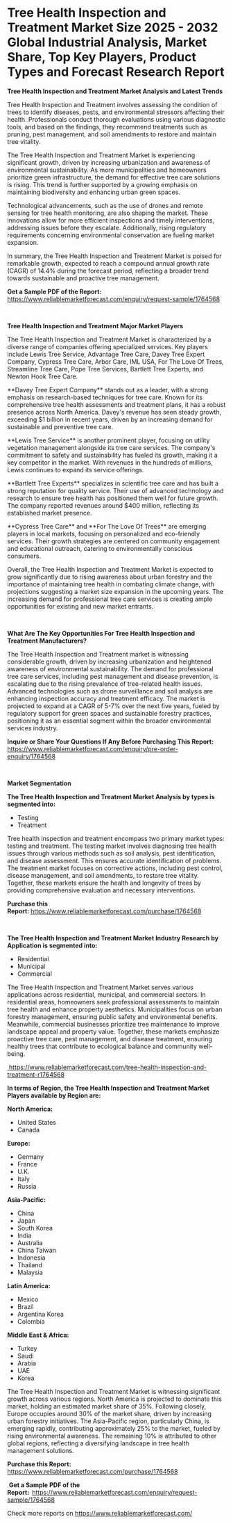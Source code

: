 <p><h1>Tree Health Inspection and Treatment Market Size 2025 - 2032 Global Industrial Analysis, Market Share, Top Key Players, Product Types and Forecast Research Report</h1></p><p><strong>Tree Health Inspection and Treatment Market Analysis and Latest Trends</strong></p>
<p><p>Tree Health Inspection and Treatment involves assessing the condition of trees to identify diseases, pests, and environmental stressors affecting their health. Professionals conduct thorough evaluations using various diagnostic tools, and based on the findings, they recommend treatments such as pruning, pest management, and soil amendments to restore and maintain tree vitality.</p><p>The Tree Health Inspection and Treatment Market is experiencing significant growth, driven by increasing urbanization and awareness of environmental sustainability. As more municipalities and homeowners prioritize green infrastructure, the demand for effective tree care solutions is rising. This trend is further supported by a growing emphasis on maintaining biodiversity and enhancing urban green spaces.</p><p>Technological advancements, such as the use of drones and remote sensing for tree health monitoring, are also shaping the market. These innovations allow for more efficient inspections and timely interventions, addressing issues before they escalate. Additionally, rising regulatory requirements concerning environmental conservation are fueling market expansion.</p><p>In summary, the Tree Health Inspection and Treatment Market is poised for remarkable growth, expected to reach a compound annual growth rate (CAGR) of 14.4% during the forecast period, reflecting a broader trend towards sustainable and proactive tree management.</p></p>
<p><strong>Get a Sample PDF of the Report:&nbsp;</strong> <a href="https://www.reliablemarketforecast.com/enquiry/request-sample/1764568?utm_campaign=1885&utm_medium=2&utm_source=Github&utm_content=ia&utm_term=27022025&utm_id=tree-health-inspection-and-treatment">https://www.reliablemarketforecast.com/enquiry/request-sample/1764568</a></p>
<p>&nbsp;</p>
<p><strong>Tree Health Inspection and Treatment Major Market Players</strong></p>
<p><p>The Tree Health Inspection and Treatment Market is characterized by a diverse range of companies offering specialized services. Key players include Lewis Tree Service, Advantage Tree Care, Davey Tree Expert Company, Cypress Tree Care, Arbor Care, IML USA, For The Love Of Trees, Streamline Tree Care, Pope Tree Services, Bartlett Tree Experts, and Newton Hook Tree Care.</p><p>**Davey Tree Expert Company** stands out as a leader, with a strong emphasis on research-based techniques for tree care. Known for its comprehensive tree health assessments and treatment plans, it has a robust presence across North America. Davey's revenue has seen steady growth, exceeding $1 billion in recent years, driven by an increasing demand for sustainable and preventive tree care.</p><p>**Lewis Tree Service** is another prominent player, focusing on utility vegetation management alongside its tree care services. The company's commitment to safety and sustainability has fueled its growth, making it a key competitor in the market. With revenues in the hundreds of millions, Lewis continues to expand its service offerings.</p><p>**Bartlett Tree Experts** specializes in scientific tree care and has built a strong reputation for quality service. Their use of advanced technology and research to ensure tree health has positioned them well for future growth. The company reported revenues around $400 million, reflecting its established market presence.</p><p>**Cypress Tree Care** and **For The Love Of Trees** are emerging players in local markets, focusing on personalized and eco-friendly services. Their growth strategies are centered on community engagement and educational outreach, catering to environmentally conscious consumers.</p><p>Overall, the Tree Health Inspection and Treatment Market is expected to grow significantly due to rising awareness about urban forestry and the importance of maintaining tree health in combating climate change, with projections suggesting a market size expansion in the upcoming years. The increasing demand for professional tree care services is creating ample opportunities for existing and new market entrants.</p></p>
<p>&nbsp;</p>
<p><strong>What Are The Key Opportunities For Tree Health Inspection and Treatment Manufacturers?</strong></p>
<p><p>The Tree Health Inspection and Treatment market is witnessing considerable growth, driven by increasing urbanization and heightened awareness of environmental sustainability. The demand for professional tree care services, including pest management and disease prevention, is escalating due to the rising prevalence of tree-related health issues. Advanced technologies such as drone surveillance and soil analysis are enhancing inspection accuracy and treatment efficacy. The market is projected to expand at a CAGR of 5-7% over the next five years, fueled by regulatory support for green spaces and sustainable forestry practices, positioning it as an essential segment within the broader environmental services industry.</p></p>
<p><strong>Inquire or Share Your Questions If Any Before Purchasing This Report:</strong> <a href="https://www.reliablemarketforecast.com/enquiry/pre-order-enquiry/1764568?utm_campaign=1885&utm_medium=2&utm_source=Github&utm_content=ia&utm_term=27022025&utm_id=tree-health-inspection-and-treatment">https://www.reliablemarketforecast.com/enquiry/pre-order-enquiry/1764568</a></p>
<p>&nbsp;</p>
<p><strong>Market Segmentation</strong></p>
<p><strong>The Tree Health Inspection and Treatment Market Analysis by types is segmented into:</strong></p>
<p><ul><li>Testing</li><li>Treatment</li></ul></p>
<p><p>Tree health inspection and treatment encompass two primary market types: testing and treatment. The testing market involves diagnosing tree health issues through various methods such as soil analysis, pest identification, and disease assessment. This ensures accurate identification of problems. The treatment market focuses on corrective actions, including pest control, disease management, and soil amendments, to restore tree vitality. Together, these markets ensure the health and longevity of trees by providing comprehensive evaluation and necessary interventions.</p></p>
<p><strong>Purchase this Report:&nbsp;</strong><a href="https://www.reliablemarketforecast.com/purchase/1764568?utm_campaign=1885&utm_medium=2&utm_source=Github&utm_content=ia&utm_term=27022025&utm_id=tree-health-inspection-and-treatment">https://www.reliablemarketforecast.com/purchase/1764568</a></p>
<p>&nbsp;</p>
<p><strong>The Tree Health Inspection and Treatment Market Industry Research by Application is segmented into:</strong></p>
<p><ul><li>Residential</li><li>Municipal</li><li>Commercial</li></ul></p>
<p><p>The Tree Health Inspection and Treatment Market serves various applications across residential, municipal, and commercial sectors. In residential areas, homeowners seek professional assessments to maintain tree health and enhance property aesthetics. Municipalities focus on urban forestry management, ensuring public safety and environmental benefits. Meanwhile, commercial businesses prioritize tree maintenance to improve landscape appeal and property value. Together, these markets emphasize proactive tree care, pest management, and disease treatment, ensuring healthy trees that contribute to ecological balance and community well-being.</p></p>
<p><a href="https://www.reliablemarketforecast.com/tree-health-inspection-and-treatment-r1764568?utm_campaign=1885&utm_medium=2&utm_source=Github&utm_content=ia&utm_term=27022025&utm_id=tree-health-inspection-and-treatment">&nbsp;https://www.reliablemarketforecast.com/tree-health-inspection-and-treatment-r1764568</a></p>
<p><strong>In terms of Region, the Tree Health Inspection and Treatment Market Players available by Region are:</strong></p>
<p>
    <p> <strong> North America: </strong>
        <ul>
            <li>United States</li>
            <li>Canada</li>
        </ul>
        </p> 
    <p> <strong> Europe: </strong>
        <ul>
            <li>Germany</li>
            <li>France</li>
            <li>U.K.</li>
            <li>Italy</li>
            <li>Russia</li>
        </ul>
        </p> 
    <p> <strong> Asia-Pacific: </strong>
        <ul>
            <li>China</li>
            <li>Japan</li>
            <li>South Korea</li>
            <li>India</li>
            <li>Australia</li>
            <li>China Taiwan</li>
            <li>Indonesia</li>
            <li>Thailand</li>
            <li>Malaysia</li>
        </ul>
        </p> 
    <p> <strong> Latin America: </strong>
        <ul>
            <li>Mexico</li>
            <li>Brazil</li>
            <li>Argentina Korea</li>
            <li>Colombia</li>
        </ul>
        </p> 
    <p> <strong> Middle East & Africa: </strong>
        <ul>
            <li>Turkey</li>
            <li>Saudi</li>
            <li>Arabia</li>
            <li>UAE</li>
            <li>Korea</li>
        </ul>
    </p>
    </p>
<p><p>The Tree Health Inspection and Treatment Market is witnessing significant growth across various regions. North America is projected to dominate this market, holding an estimated market share of 35%. Following closely, Europe occupies around 30% of the market share, driven by increasing urban forestry initiatives. The Asia-Pacific region, particularly China, is emerging rapidly, contributing approximately 25% to the market, fueled by rising environmental awareness. The remaining 10% is attributed to other global regions, reflecting a diversifying landscape in tree health management solutions.</p></p>
<p><strong>Purchase this Report: </strong><a href="https://www.reliablemarketforecast.com/purchase/1764568?utm_campaign=1885&utm_medium=2&utm_source=Github&utm_content=ia&utm_term=27022025&utm_id=tree-health-inspection-and-treatment">https://www.reliablemarketforecast.com/purchase/1764568</a></p>
<p>&nbsp;<strong>Get a Sample PDF of the Report:&nbsp;&nbsp;</strong><a href="https://www.reliablemarketforecast.com/enquiry/request-sample/1764568?utm_campaign=1885&utm_medium=2&utm_source=Github&utm_content=ia&utm_term=27022025&utm_id=tree-health-inspection-and-treatment">https://www.reliablemarketforecast.com/enquiry/request-sample/1764568</a></p>
<p><strong></strong></p>
<p>Check more reports on <a href="https://www.reliablemarketforecast.com/?utm_campaign=1885&utm_medium=2&utm_source=Github&utm_content=ia&utm_term=27022025&utm_id=tree-health-inspection-and-treatment">https://www.reliablemarketforecast.com/</a></p>